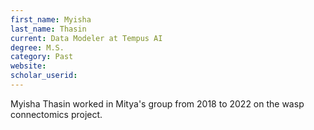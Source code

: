 ```yaml
---
first_name: Myisha
last_name: Thasin
current: Data Modeler at Tempus AI
degree: M.S.
category: Past
website: 
scholar_userid: 
---
```

Myisha Thasin worked in Mitya's group from 2018 to 2022 on the wasp connectomics project.